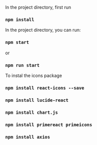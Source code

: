In the project directory, first run 
### `npm install`

In the project directory, you can run:
### `npm start`
or 
### `npm run start`

To instal the icons package
### `npm install react-icons --save`
### `npm install lucide-react`
### `npm install chart.js`
### `npm install primereact primeicons`
### `npm install axios`



